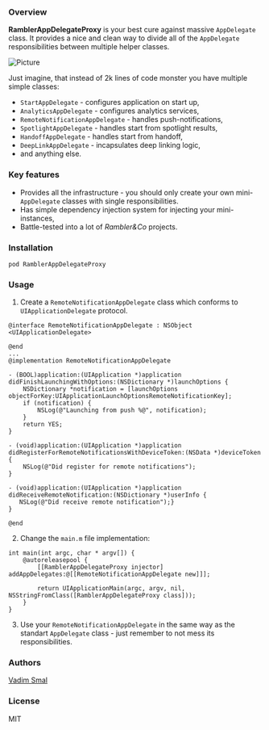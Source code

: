### Overview

**RamblerAppDelegateProxy** is your best cure against massive `AppDelegate` class. It provides a nice and clean way to divide all of the `AppDelegate` responsibilities between multiple helper classes.

![Picture](http://www.androidphone.su/wp-content/uploads/2015/09/aaazaaa.png)

Just imagine, that instead of 2k lines of code monster you have multiple simple classes:

- `StartAppDelegate` - configures application on start up,
- `AnalyticsAppDelegate` - configures analytics services,
- `RemoteNotificationAppDelegate` - handles push-notifications,
- `SpotlightAppDelegate` - handles start from spotlight results,
- `HandoffAppDelegate` - handles start from handoff,
- `DeepLinkAppDelegate` - incapsulates deep linking logic,
- and anything else.

### Key features

- Provides all the infrastructure - you should only create your own mini-`AppDelegate` classes with single responsibilities.
- Has simple dependency injection system for injecting your mini-instances,
- Battle-tested into a lot of *Rambler&Co* projects.

### Installation

`pod RamblerAppDelegateProxy`

### Usage
1. Create a `RemoteNotificationAppDelegate` class which conforms to `UIApplicationDelegate` protocol.

```objc
@interface RemoteNotificationAppDelegate : NSObject <UIApplicationDelegate>

@end
...
@implementation RemoteNotificationAppDelegate

- (BOOL)application:(UIApplication *)application didFinishLaunchingWithOptions:(NSDictionary *)launchOptions {
    NSDictionary *notification = [launchOptions objectForKey:UIApplicationLaunchOptionsRemoteNotificationKey];
    if (notification) {
        NSLog(@"Launching from push %@", notification);
    }
    return YES;
}

- (void)application:(UIApplication *)application didRegisterForRemoteNotificationsWithDeviceToken:(NSData *)deviceToken {
    NSLog(@"Did register for remote notifications");
}

- (void)application:(UIApplication *)application didReceiveRemoteNotification:(NSDictionary *)userInfo {
   NSLog(@"Did receive remote notification");}
}

@end
```

2. Change the `main.m` file implementation:

```objc
int main(int argc, char * argv[]) {
    @autoreleasepool {
        [[RamblerAppDelegateProxy injector] addAppDelegates:@[[RemoteNotificationAppDelegate new]]];

        return UIApplicationMain(argc, argv, nil, NSStringFromClass([RamblerAppDelegateProxy class]));
    }
}
```

3. Use your `RemoteNotificationAppDelegate` in the same way as the standart `AppDelegate` class - just remember to not mess its responsibilities.

### Authors

[Vadim Smal](https://github.com/CognitiveDisson)

### License

MIT
